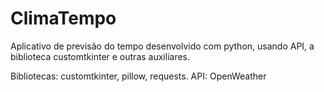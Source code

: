 # ClimaTempo
Aplicativo de previsão do tempo desenvolvido com python, usando API, a biblioteca customtkinter e outras auxiliares.

Bibliotecas: customtkinter, pillow, requests.
API: OpenWeather
